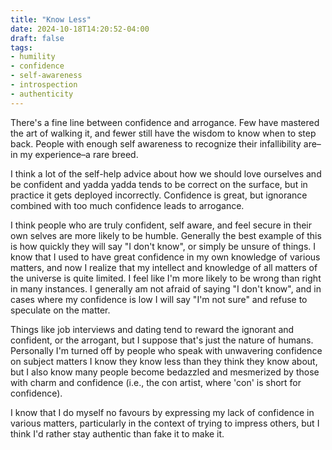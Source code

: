 ```yaml
---
title: "Know Less"
date: 2024-10-18T14:20:52-04:00
draft: false
tags:
- humility
- confidence
- self-awareness
- introspection
- authenticity
---
```


There's a fine line between confidence and arrogance. Few have mastered the art
of walking it, and fewer still have the wisdom to know when to step back. People
with enough self awareness to recognize their infallibility are–in my
experience–a rare breed.

I think a lot of the self-help advice about how we should love ourselves and be
confident and yadda yadda tends to be correct on the surface, but in practice it
gets deployed incorrectly. Confidence is great, but ignorance combined with too
much confidence leads to arrogance.

I think people who are truly confident, self aware, and feel secure in their own
selves are more likely to be humble. Generally the best example of this is how
quickly they will say "I don't know", or simply be unsure of things. I know that
I used to have great confidence in my own knowledge of various matters, and now
I realize that my intellect and knowledge of all matters of the universe is
quite limited. I feel like I'm more likely to be wrong than right in many
instances. I generally am not afraid of saying "I don't know", and in cases
where my confidence is low I will say "I'm not sure" and refuse to speculate on
the matter.

Things like job interviews and dating tend to reward the ignorant and confident,
or the arrogant, but I suppose that's just the nature of humans. Personally I'm
turned off by people who speak with unwavering confidence on subject matters I
know they know less than they think they know about, but I also know many people
become bedazzled and mesmerized by those with charm and confidence (i.e., the
con artist, where 'con' is short for confidence).

I know that I do myself no favours by expressing my lack of confidence in
various matters, particularly in the context of trying to impress others, but I
think I'd rather stay authentic than fake it to make it.
